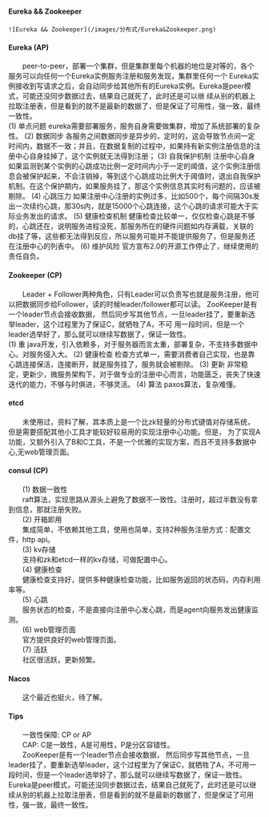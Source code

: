 #### Eureka && Zookeeper
    ![Eureka && Zookeeper](/images/分布式/Eureka&Zookeeper.png)

#### Eureka (AP)
&emsp;&emsp;peer-to-peer，部署一个集群，但是集群里每个机器的地位是对等的，各个服务可以向任何一个Eureka实例服务注册和服务发现，集群里任何一个
Eureka实例接收到写请求之后，会自动同步给其他所有的Eureka实例。Eureka是peer模式，可能还没同步数据过去，结果自己就死了，此时还是可以继
续从别的机器上拉取注册表，但是看到的就不是最新的数据了，但是保证了可用性，强一致，最终一致性。<br/>
    (1) 单点问题
        eureka需要部署服务，服务自身需要做集群，增加了系统部署的复杂性。
    (2) 数据同步
        各服务之间数据同步是异步的，定时的，这会导致节点间一定时间内，数据不一致；并且，在数据复制的过程中，如果持有新实例注册信息的注册中心自身挂掉了，这个实例就无法得到注册；
    (3) 自我保护机制
        注册中心自身如果监测到某个实例的心跳成功比例一定时间内小于一定的阈值，这个实例注册信息会被保护起来，不会注销掉，等到这个心跳成功比例大于阈值时，退出自我保护机制。在这个保护期内，如果服务挂了，那这个实例信息其实时有问题的，应该被剔除。
    (4) 心跳压力
        如果注册中心注册的实例过多，比如500个，每个间隔30s发出一次续约心跳，那30s内，就是15000个心跳连接，这个心跳的请求可能大于实际业务发出的请求。
    (5) 健康检查机制
        健康检查比较单一，仅仅检查心跳是不够的，心跳还在，说明服务进程没死，那服务所在的硬件问题如内存满载，关联的db挂了等，这些都无法得到反应，所以服务可能并不能提供服务了，但是服务还在注册中心的列表中。
    (6) 维护风险
        官方宣布2.0的开源工作停止了，继续使用的责任自负。
        
#### Zookeeper (CP)
&emsp;&emsp;Leader + Follower两种角色，只有Leader可以负责写也就是服务注册，他可以把数据同步给Follower，读的时候leader/follower都可以读。
ZooKeeper是有一个leader节点会接收数据， 然后同步写其他节点，一旦leader挂了，要重新选举leader，这个过程里为了保证C，就牺牲了A，不可
用一段时间，但是一个leader选举好了，那么就可以继续写数据了，保证一致性。<br/>
    (1) 重
        java开发，引入依赖多，对于服务器而言太重，部署复杂，不支持多数据中心。对服务侵入大。
    (2) 健康检查
        检查方式单一，需要消费者自己实现，也是靠心跳连接保活，连接断开，就是服务挂了，服务就会被剔除。
    (3) 更新
        非常稳定，更新少，微服务架构下，对于做专业的注册中心而言，功能匮乏，丧失了快速迭代的能力，不够与时俱进，不够灵活。
    (4) 算法
        paxos算法，复杂难懂。
        
#### etcd
&emsp;&emsp;未使用过，资料了解，其本质上是一个比zk轻量的分布式键值对存储系统，但是需要搭配其他小工具才能较好较易用的实现注册中心功能。但是，
为了实现A功能，又额外引入了B和C工具，不是一个优雅的实现方案，而且不支持多数据中心,无web管理页面。<br/>

#### consul (CP)
&emsp;&emsp;(1) 数据一致性<br/>
&emsp;&emsp;raft算法，实现思路从源头上避免了数据不一致性。注册时，超过半数没有拿到信息，那就注册失败。<br/>
&emsp;&emsp;(2) 开箱即用<br/>
&emsp;&emsp;集成简单，不依赖其他工具，使用也简单，支持2种服务注册方式：配置文件，http api。<br/>
&emsp;&emsp;(3) kv存储<br/>
&emsp;&emsp;支持和zk和etcd一样的kv存储，可做配置中心。<br/>
&emsp;&emsp;(4) 健康检查<br/>
&emsp;&emsp;健康检查支持好，提供多种健康检查功能，比如服务返回的状态码，内存利用率等。<br/>
&emsp;&emsp;(5) 心跳<br/>
&emsp;&emsp;服务状态的检查，不是直接向注册中心发心跳，而是agent向服务发出健康监测。<br/>
&emsp;&emsp;(6) web管理页面<br/>
&emsp;&emsp;官方提供良好的web管理页面。<br/>
&emsp;&emsp;(7) 活跃<br/>
&emsp;&emsp;社区很活跃，更新频繁。<br/>
        
#### Nacos
&emsp;&emsp;这个最近也挺火，待了解。
    
#### Tips
&emsp;&emsp;一致性保障: CP or AP<br/>
&emsp;&emsp;CAP: C是一致性，A是可用性，P是分区容错性。<br/>
&emsp;&emsp;ZooKeeper是有一个leader节点会接收数据， 然后同步写其他节点，一旦leader挂了，要重新选举leader，这个过程里为了保证C，就牺牲了A，不可用一段时间，但是一个leader选举好了，那么就可以继续写数据了，保证一致性。Eureka是peer模式，可能还没同步数据过去，结果自己就死了，此时还是可以继续从别的机器上拉取注册表，但是看到的就不是最新的数据了，但是保证了可用性，强一致，最终一致性。